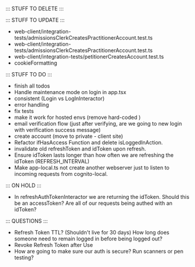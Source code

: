 ::: STUFF TO DELETE :::



::: STUFF TO UPDATE :::
- web-client/integration-tests/admissionsClerkCreatesPractitionerAccount.test.ts
- web-client/integration-tests/admissionsClerkCreatesPractitionerAccount.test.ts
- web-client/integration-tests/petitionerCreatesAccount.test.ts
- cookieFormatting


::: STUFF TO DO :::
- finish all todos
- Handle maintenance mode on login in app.tsx
- consistent (Login vs LogInInteractor)
- error handling
- fix tests
- make it work for hosted envs (remove hard-coded )
- email verification flow (just after verifying, are we going to new login with verification success message)
- create account (move to private - client site)
- Refactor ifHasAccess Function and delete isLoggedInAction.
- invalidate old refreshToken and idToken upon refresh.
- Ensure idToken lasts longer than how often we are refreshing the idToken (REFRESH_INTERVAL)
- Make app-local.ts not create another webserver just to listen to incoming requests from cognito-local.

::: ON HOLD :::
- In refreshAuthTokenInteractor we are returning the idToken. Should this be an accessToken? Are all of our requests being authed with an idToken?

::: QUESTIONS :::
- Refresh Token TTL? (Shouldn't live for 30 days) 
  How long does someone need to remain logged in before being logged out?
- Revoke Refresh Token after Use
- How are going to make sure our auth is secure? Run scanners or pen testing? 

